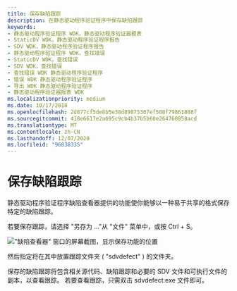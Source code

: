```yaml
---
title: 保存缺陷跟踪
description: 在静态驱动程序验证程序中保存缺陷跟踪
keywords:
- 静态驱动程序验证程序 WDK，静态驱动程序验证器报表
- StaticDV WDK，静态驱动程序验证程序报告
- SDV WDK，静态驱动程序验证程序报告
- 静态驱动程序验证程序 WDK，查找错误
- StaticDV WDK，查找错误
- SDV WDK，查找错误
- 查找错误 WDK 静态驱动程序验证程序
- 错误 WDK 静态驱动程序验证程序
- 导出 WDK 静态驱动程序验证程序
- 静态驱动程序验证器报表 WDK
ms.localizationpriority: medium
ms.date: 10/17/2018
ms.openlocfilehash: 2d877cf5de8b5e38d89875307ef508f79861888f
ms.sourcegitcommit: 418e6617e2a695c9cb4b37b5b60e264760858acd
ms.translationtype: MT
ms.contentlocale: zh-CN
ms.lasthandoff: 12/07/2020
ms.locfileid: "96838335"
---
```

# <a name="saving-defect-traces"></a>保存缺陷跟踪

静态驱动程序验证程序缺陷查看器提供的功能使你能够以一种易于共享的格式保存特定的缺陷跟踪。  

若要保存跟踪，请选择 "另存为 ..."从 "文件" 菜单中，或按 Ctrl + S。  

!["缺陷查看器" 窗口的屏幕截图，显示保存功能的位置](images/sdv-savedefecttrace.png)

然后指定将在其中放置跟踪文件夹 ( "sdvdefect" ) 的文件夹。

保存的缺陷跟踪将包含相关源代码、缺陷跟踪和必要的 SDV 文件和可执行文件的副本，以查看跟踪。  若要查看跟踪，只需双击 sdvdefect.exe 文件即可。

